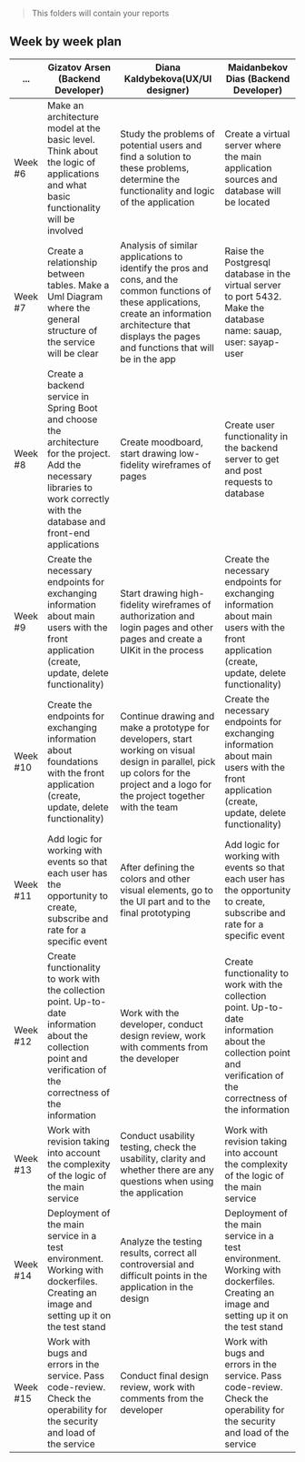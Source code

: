 > This folders will contain your reports
## Week by week plan
|...|Gizatov Arsen (Backend Developer)|Diana Kaldybekova(UX/UI designer)|Maidanbekov Dias (Backend Developer)|
|---|---|---|---|
|Week #6|Make an architecture model at the basic level. Think about the logic of applications and what basic functionality will be involved|Study the problems of potential users and find a solution to these problems, determine the functionality and logic of the application|Сreate a virtual server where the main application sources and database will be located|
|Week #7|Create a relationship between tables. Make a Uml Diagram where the general structure of the service will be clear |Analysis of similar applications to identify the pros and cons, and the common functions of these applications, create an information architecture that displays the pages and functions that will be in the app|Raise the Postgresql database in the virtual server to port 5432. Make the database name: sauap, user: sayap-user|
|Week #8|Create a backend service in Spring Boot and choose the architecture for the project. Add the necessary libraries to work correctly with the database and front-end applications|Create moodboard, start drawing low-fidelity wireframes of pages|Create user functionality in the backend server to get and post requests to database|
|Week #9|Create the necessary endpoints for exchanging information about main users with the front application (create, update, delete functionality)|Start drawing high-fidelity wireframes of authorization and login pages and other pages and create a UIKit in the process| Create the necessary endpoints for exchanging information about main users with the front application (create, update, delete functionality)|
|Week #10|Create the endpoints for exchanging information about foundations with the front application (create, update, delete functionality)|Continue drawing and make a prototype for developers, start working on visual design in parallel, pick up colors for the project and a logo for the project together with the team|Create the necessary endpoints for exchanging information about main users with the front application (create, update, delete functionality)|
|Week #11|Add logic for working with events so that each user has the opportunity to create, subscribe and rate for a specific event|After defining the colors and other visual elements, go to the UI part and to the final prototyping|Add logic for working with events so that each user has the opportunity to create, subscribe and rate for a specific event|
|Week #12|Create functionality to work with the collection point. Up-to-date information about the collection point and verification of the correctness of the information|Work with the developer, conduct design review, work with comments from the developer|Create functionality to work with the collection point. Up-to-date information about the collection point and verification of the correctness of the information|
|Week #13|Work with revision taking into account the complexity of the logic of the main service|Conduct usability testing, check the usability, clarity and whether there are any questions when using the application|Work with revision taking into account the complexity of the logic of the main service|
|Week #14|Deployment of the main service in a test environment. Working with dockerfiles. Creating an image and setting up it on the test stand|Analyze the testing results, correct all controversial and difficult points in the application in the design|Deployment of the main service in a test environment. Working with dockerfiles. Creating an image and setting up it on the test stand|
|Week #15|Work with bugs and errors in the service. Pass code-review. Check the operability for the security and load of the service|Conduct final design review, work with comments from the developer|Work with bugs and errors in the service. Pass code-review. Check the operability for the security and load of the service|

